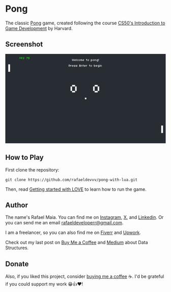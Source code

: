 # Pong

The classic [Pong](https://en.wikipedia.org/wiki/Pong) game, created following the course [CS50's Introduction to Game Development](https://cs50.harvard.edu/games/2018/weeks/0/) by Harvard.

## Screenshot

![Pong](./screenshots/pong.png)

## How to Play

First clone the repository:

```cli
git clone https://github.com/rafaeldevvv/pong-with-lua.git
```

Then, read [Getting started with LOVE](https://love2d.org/wiki/Getting_Started) to learn how to run the game.

## Author

The name's Rafael Maia. You can find me on [Instagram](https://www.instagram.com/rafaeldevvv), [X](https://www.twitter.com/rafaeldevvv), and [Linkedin](https://www.linkedin.com/in/rafael-maia-b69662263). Or you can send me an email [rafaeldeveloperr@gmail.com](mailto:rafaeldeveloperr@gmail.com).

I am a freelancer, so you can also find me on [Fiverr](https://www.fiverr.com/rafael787) and [Upwork](https://www.upwork.com/freelancers/~01a4dc9692c96839dc).

Check out my last post on [Buy Me a Coffee](https://buymeacoffee.com/rafael.maia/introduction-data-structures) and [Medium](https://medium.com/@rafaelmaiaw/introduction-to-data-structures-f4eea777f363) about Data Structures.

## Donate

Also, if you liked this project, consider [buying me a coffee](https://www.buymeacoffee.com/rafael.maia) ☕. I'd be grateful if you could support my work 😁👍❤!
